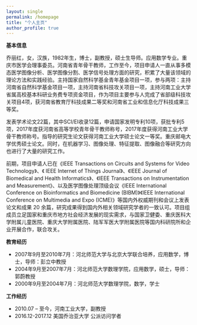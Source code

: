 ```yaml
---
layout: single
permalink: /homepage
title: "个人主页"
author_profile: true
---
```


**基本信息**

乔丽红，女，汉族，1982年生，博士，副教授，硕士生导师。应用数学专业。重庆市医学会理事委员。河南省青年骨干教师，工作至今，项目申请人一直从事多模态医学图像分析、医学图像分割、医学信号处理方面的研究，积累了大量该领域的理论方法和实践经验。主持国家自然科学基金青年基金项目一项，参与两项：主持河南省自然科学基金项目一项，主持河南省科技攻关项目一项，主持河南工业大学省属高校基本科研业务费专项资金项目，作为项目主要参与人完成了省部级科技攻关项目4项，获河南省教育厅科技成果二等奖和河南省工业和信息化厅科技成果三等奖。

发表学术论文22篇，其中SCI/EI收录12篇，申请国家发明专利10项，获批专利5项，2017年度获河南省高等学校青年骨干教师称号，2017年度获得河南工业大学骨干教师称号。指导的研究生论文获得河南工业大学硕士论文一等奖。重庆邮电大学优秀硕士论文。同时，在机器学习、图像处理、特征提取、图像融合等研究方向也进行了大量的研究工作。

前期，项目申请人已在《IEEE Transactions on Circuits and Systems for Video Technology》、《 IEEE Internet of  Things Journal》、《IEEE Journal of Biomedical and Health Informatics》、《IEEE Transactions on Instrumentation and Measurement》、以及医学图像处理顶级会议《IEEE International Conference on Bioinformatics and Biomedicine (BIBM)》《IEEE International Conference on Multimedia and Expo (ICME)》等国内外权威期刊和会议上发表论文和成果 20 余篇，研究成果得到国内外相关领域研究学者的一致认可。项目组成员立足国家和重庆市地方社会经济发展的现实需求，与国家卫健委、重庆医科大学附属儿童医院、重庆大学附属医院、陆军军医大学附属医院等国内科研院所和企业开展合作，联合攻关。


**教育经历**
- 2007年9月至2010年7月：河北师范大学与北京大学联合培养，应用数学，博士，导师：彭立中教授
- 2004年9月至2007年7月：河北师范大学数理学院，应用数学，硕士，导师：郭蔚教授
- 2000年9月至2004年7月：河北师范大学数理学院，数学，学士


**工作经历**
- 2010.07 – 至今，河南工业大学，副教授
- 2016.12-2017.12 美国乔治亚大学 公派访问学者




